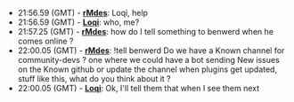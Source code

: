 * <a id="21:56.59">21:56.59 (GMT)</a> - __[rMdes](https://github.com/rMdes)__: Loqi, help
* <a id="21:56.59">21:56.59 (GMT)</a> - __[Loqi](https://github.com/Loqi)__: who, me?
* <a id="21:57.25">21:57.25 (GMT)</a> - __[rMdes](https://github.com/rMdes)__: how do I tell something to benwerd when he comes online ?
* <a id="22:00.05">22:00.05 (GMT)</a> - __[rMdes](https://github.com/rMdes)__: !tell benwerd Do we have a Known channel for community-devs ? one where we could have a bot sending New issues on the Known github or update the channel when plugins get updated, stuff like this, what do you think about it ?
* <a id="22:00.05">22:00.05 (GMT)</a> - __[Loqi](https://github.com/Loqi)__: Ok, I'll tell them that when I see them next
